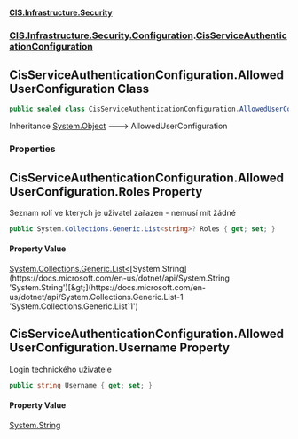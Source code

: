 #### [CIS.Infrastructure.Security](index.md 'index')
### [CIS.Infrastructure.Security.Configuration](CIS.Infrastructure.Security.Configuration.md 'CIS.Infrastructure.Security.Configuration').[CisServiceAuthenticationConfiguration](CIS.Infrastructure.Security.Configuration.CisServiceAuthenticationConfiguration.md 'CIS.Infrastructure.Security.Configuration.CisServiceAuthenticationConfiguration')

## CisServiceAuthenticationConfiguration.AllowedUserConfiguration Class

```csharp
public sealed class CisServiceAuthenticationConfiguration.AllowedUserConfiguration
```

Inheritance [System.Object](https://docs.microsoft.com/en-us/dotnet/api/System.Object 'System.Object') &#129106; AllowedUserConfiguration
### Properties

<a name='CIS.Infrastructure.Security.Configuration.CisServiceAuthenticationConfiguration.AllowedUserConfiguration.Roles'></a>

## CisServiceAuthenticationConfiguration.AllowedUserConfiguration.Roles Property

Seznam rolí ve kterých je uživatel zařazen - nemusí mít žádné

```csharp
public System.Collections.Generic.List<string>? Roles { get; set; }
```

#### Property Value
[System.Collections.Generic.List&lt;](https://docs.microsoft.com/en-us/dotnet/api/System.Collections.Generic.List-1 'System.Collections.Generic.List`1')[System.String](https://docs.microsoft.com/en-us/dotnet/api/System.String 'System.String')[&gt;](https://docs.microsoft.com/en-us/dotnet/api/System.Collections.Generic.List-1 'System.Collections.Generic.List`1')

<a name='CIS.Infrastructure.Security.Configuration.CisServiceAuthenticationConfiguration.AllowedUserConfiguration.Username'></a>

## CisServiceAuthenticationConfiguration.AllowedUserConfiguration.Username Property

Login technického uživatele

```csharp
public string Username { get; set; }
```

#### Property Value
[System.String](https://docs.microsoft.com/en-us/dotnet/api/System.String 'System.String')